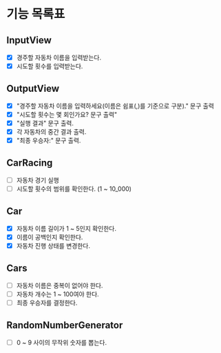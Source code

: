 # 기능 목록표

## InputView

- [x] 경주할 자동차 이름을 입력받는다.
- [x] 시도할 횟수를 입력받는다.

## OutputView

- [x] "경주할 자동차 이름을 입력하세요(이름은 쉼표(,)를 기준으로 구분)." 문구 출력
- [x] "시도할 횟수는 몇 회인가요? 문구 출력"
- [x] "실행 결과" 문구 출력.
- [x] 각 자동차의 중간 결과 출력.
- [x] "최종 우승자:" 문구 출력.

## CarRacing

- [ ] 자동차 경기 실행
- [ ] 시도할 횟수의 범위를 확인한다. (1 ~ 10_000)

## Car

- [x] 자동차 이름 길이가 1 ~ 5인지 확인한다.
- [x] 이름이 공백인지 확인한다.
- [x] 자동차 진행 상태를 변경한다.

## Cars

- [ ] 자동차 이름은 중복이 없어야 한다.
- [ ] 자동차 개수는 1 ~ 100여야 한다.
- [ ] 최종 우승자를 결정한다.

## RandomNumberGenerator

- [ ] 0 ~ 9 사이의 무작위 숫자를 뽑는다.
